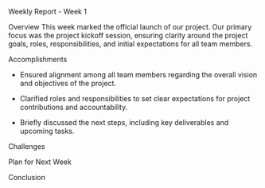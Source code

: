 Weekly Report - Week 1

Overview
This week marked the official launch of our project. Our primary focus was the project kickoff session, ensuring clarity around the project goals, roles, responsibilities, and initial expectations for all team members.

Accomplishments


- Ensured alignment among all team members regarding the overall vision and objectives of the project.

- Clarified roles and responsibilities to set clear expectations for project contributions and accountability.

- Briefly discussed the next steps, including key deliverables and upcoming tasks.

Challenges

Plan for Next Week

Conclusion

